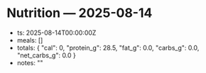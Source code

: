 # Nutrition — 2025-08-14
- ts: 2025-08-14T00:00:00Z
- meals: []
- totals: { "cal": 0, "protein_g": 28.5, "fat_g": 0.0, "carbs_g": 0.0, "net_carbs_g": 0.0 }
- notes: ""
